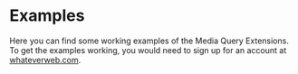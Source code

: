 # Examples

Here you can find some working examples of the Media Query Extensions.
To get the examples working, you would need to sign up for an account at [whateverweb.com](http://whateverweb.com).